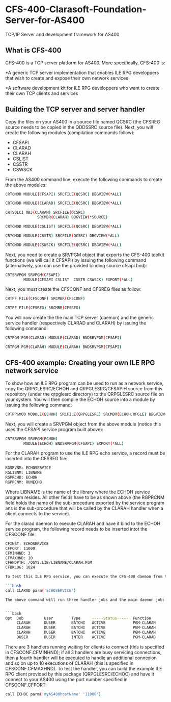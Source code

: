 # CFS-400-Clarasoft-Foundation-Server-for-AS400
TCP/IP Server and development framework for AS400

## What is CFS-400

CFS-400 is a TCP server platform for AS400. More specifically, CFS-400 is:

*A generic TCP server implementation that enables ILE RPG developpers that wish to create and expose their own network services

*A software development kit for ILE RPG developpers who want to create their own TCP clients and services


## Building the TCP server and server handler

Copy the files on your AS400 in a source file named QCSRC (the CFSREG source needs to be copied in the QDDSSRC source file). Next, you will create the following modules (compilation commands follow):

* CFSAPI
* CLARAD
* CLARAH
* CSLIST
* CSSTR
* CSWSCK

From the AS400 command line, execute the following commands to create the above modules:

```bash
CRTCMOD MODULE(CFSAPI) SRCFILE(QCSRC) DBGVIEW(*ALL)  

CRTCMOD MODULE(CLARAD) SRCFILE(QCSRC) DBGVIEW(*ALL) 

CRTSQLCI OBJ(CLARAH) SRCFILE(QCSRC)
              SRCMBR(CLARAH) DBGVIEW(*SOURCE)   

CRTCMOD MODULE(CSLIST) SRCFILE(QCSRC) DBGVIEW(*ALL)     

CRTCMOD MODULE(CSSTR) SRCFILE(QCSRC) DBGVIEW(*ALL) 

CRTCMOD MODULE(CSWSCK) SRCFILE(QCSRC) DBGVIEW(*ALL)  
```

Next, you need to create a SRVPGM object that exports the CFS-400 toolkit functions (we will call it CFSAPI) by issuing the following command (alternatively, you can use the provided binding source cfsapi.bnd):

```bash
CRTSRVPGM SRVPGM(CFSAPI)
        MODULE(CFSAPI CSLIST  CSSTR CSWSCK) EXPORT(*ALL) 
```
        
Next, you must create the CFSCONF and CFSREG files as follow:

```bash
CRTPF FILE(CFSCONF) SRCMBR(CFSCONF)
```
```bash
CRTPF FILE(CFSREG) SRCMBR(CFSREG)
```

You will now create the the main TCP server (daemon) and the generic service handler (respectively CLARAD and CLARAH) by issuing the following command:

```bash
CRTPGM PGM(CLARAD) MODULE(CLARAD) BNDSRVPGM(CFSAPI)

CRTPGM PGM(CLARAH) MODULE(CLARAH) BNDSRVPGM(CFSAPI)
```

## CFS-400 example: Creating your own ILE RPG network service

To show how an ILE RPG program can be used to run as a network service, copy the QRPGLESRC/ECHOH and QRPGLESRC/CFSAPIH source from this repository (under the qrpglesrc directory) to the QRPGLESRC source file on your system. You will then compile the ECHOH source into a module by issuing the following command:

```bash
CRTRPGMOD MODULE(ECHOH) SRCFILE(QRPGLESRC) SRCMBR(ECHOH.RPGLE) DBGVIEW(*ALL)  
```
Next, you will create a SRVPGM object from the above module (notice this uses the CFSAPI service program built above):

```bash
CRTSRVPGM SRVPGM(ECHOH)
        MODULE(ECHOH) BNDSRVPGM(CFSAPI) EXPORT(*ALL) 
```

For the CLARAH program to use the ILE RPG echo service, a record must be inserted into the CFSREG file: 

```bash
RGSRVNM: ECHOSERVICE           
RGLIBNM: LIBNAME        
RGPRCHD: ECHOH        
RGPRCNM: RUNECHO   
```

Where LIBNAME is the name of the library where the ECHOH service program resides. All other fields have to be as shown above (the RGPRCNM field holds the name of the sub-procedure exported by the service program ans is the sub-procedure that will be called by the CLARAH handler when a client connects to the service). 

For the clarad daemon to execute CLARAH and have it bind to the ECHOH service program, the following record needs to be inserted intot the CFSCONF file:

```bash
CFINST: ECHOSERVICE           
CFPORT: 11000        
CFMINHND: 3        
CFMAXHND: 10
CFHNDPTH: /QSYS.LIB/LIBNAME/CLARAH.PGM
CFBKLOG: 1024

To test this ILE RPG service, you can execute the CFS-400 daemon from the command line (in production, this command would be run in its own subsystem) and instruct it to use the ECHOH service by issuing the follwng command (note that the service library does not have to match the library where the daemon resides):

```bash
call CLARAD parm('ECHOSERVICE')                                                  

The above command will run three handler jobs and the main daemon job:


```bash
Opt  Job         User        Type     -----Status-----  Function      
     CLARAH      DUSER       BATCHI   ACTIVE            PGM-CLARAH    
     CLARAH      DUSER       BATCHI   ACTIVE            PGM-CLARAH    
     CLARAH      DUSER       BATCHI   ACTIVE            PGM-CLARAH    
     DUSER       DUSER       INTER    ACTIVE            PGM-CLARAD    
```
     
There are 3 handlers running waiting for clients to connect (this is specified in CFSCONF.CFMINHND); if all 3 handlers are busy servicing connections, then a fourth handler will be executed to handle an additional connexion and so on up to 10 executions of CLARAH (this is specified in CFSCONF.CFMAXHND). To test the handler, you can build the example ILE RPG client provided by this package (QRPGLESRC/ECHOC) and have it connect to your AS400 using the port number specified in CFSCONF.CFPORT:

```bash
call ECHOC parm('myAS400hostName' '11000')   

     
 
 









